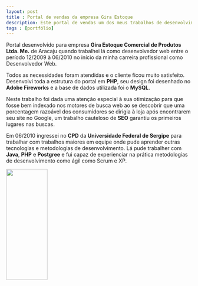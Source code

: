 ```yaml
---
layout: post
title : Portal de vendas da empresa Gira Estoque
description: Este portal de vendas um dos meus trabalhos de desenvolvimento web somando meu portifólio
tags : [portfólio]
---
```

Portal desenvolvido para empresa **Gira Estoque Comercial de Produtos Ltda. Me.** de Aracaju quando trabalhei lá como desenvolvedor web entre o período 12/2009 à 06/2010 no início da minha carreira profissional como Desenvolvedor Web.

Todos as necessidades foram atendidas e o cliente ficou muito satisfeito. Desenvolvi toda a estrutura do portal em **PHP**, seu design foi desenhado no **Adobe Fireworks** e a base de dados utilizada foi o **MySQL**.

Neste trabalho foi dada uma atenção especial à sua otimização para que fosse bem indexado nos motores de busca web ao se descobrir que uma porcentagem razoável dos consumidores se dirigia à loja após encontrarem seu site no Google, um trabalho cauteloso de **SEO** garantiu os primeiros lugares nas buscas.

Em 06/2010 ingressei no **CPD** da **Universidade Federal de Sergipe** para trabalhar com trabalhos maiores em equipe onde pude aprender outras tecnologias e metodologias de desenvolvimento. Lá pude trabalher com **Java**, **PHP** e **Postgree** e fui capaz de experienciar na prática metodologias de desenvolvimento como ágil como Scrum e XP.

<a class="thumbnail" href="{{ site.url }}/img/portifolio/giraestoque.png">
  <img src="{{ site.url }}/img/portifolio/giraestoque-thumbnail.png" height="300" width="112">
</a>